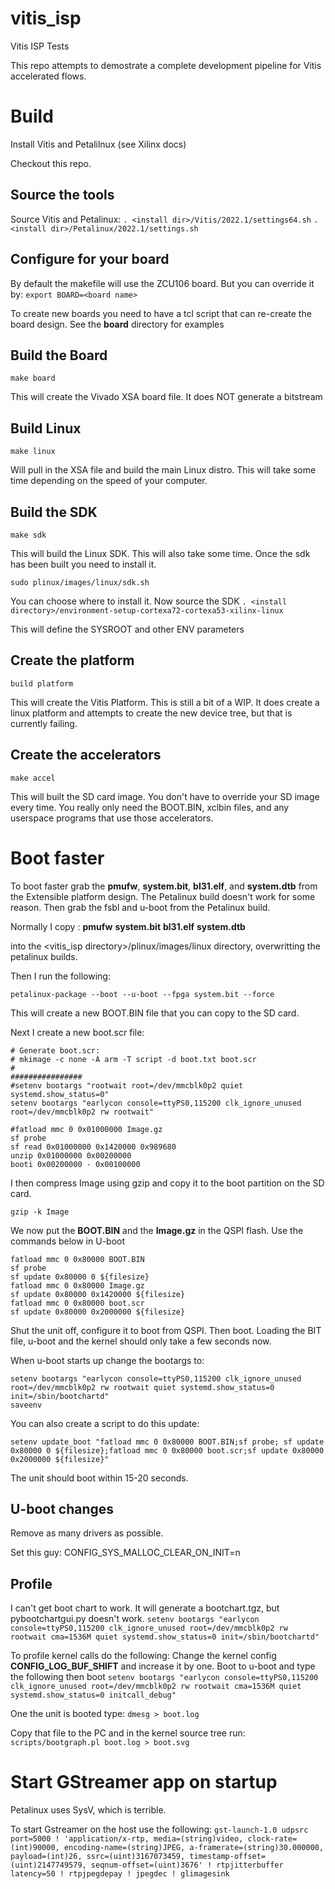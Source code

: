 # vitis_isp
Vitis ISP Tests

This repo attempts to demostrate a complete development pipeline for Vitis
accelerated flows.

# Build
Install Vitis and Petalilnux (see Xilinx docs)

Checkout this repo.

## Source the tools
Source Vitis and Petalinux:
`. <install dir>/Vitis/2022.1/settings64.sh`
`. <install dir>/Petalinux/2022.1/settings.sh`

## Configure for your board
By default the makefile will use the ZCU106 board. But you can override
it by:
`export BOARD=<board name>`

To create new boards you need to have a tcl script that can re-create the board
design. See the **board** directory for examples

## Build the Board
`make board`

This will create the Vivado XSA board file. It does NOT generate a bitstream

## Build Linux
`make linux`

Will pull in the XSA file and build the main Linux distro. This will take
some time depending on the speed of your computer.

## Build the SDK
`make sdk`

This will build the Linux SDK. This will also take some time. Once the sdk
has been built you need to install it.

`sudo plinux/images/linux/sdk.sh`

You can choose where to install it. Now source the SDK
`. <install directory>/environment-setup-cortexa72-cortexa53-xilinx-linux`

This will define the SYSROOT and other ENV parameters

## Create the platform
`build platform`

This will create the Vitis Platform. This is still a bit of a WIP. It does create
a linux platform and attempts to create the new device tree, but that is
currently failing.

## Create the accelerators
`make accel`

This will built the SD card image. You don't have to override your SD image
every time. You really only need the BOOT.BIN, xclbin files, and any userspace
programs that use those accelerators.

# Boot faster
To boot faster grab the **pmufw**, **system.bit**, **bl31.elf**, and
**system.dtb** from the Extensible platform design.
The Petalinux build doesn't work for some reason.
Then grab the fsbl and u-boot from the Petalinux build.

Normally I copy :
**pmufw**
**system.bit**
**bl31.elf**
**system.dtb**

into the <vitis_isp directory>/plinux/images/linux directory, overwritting
the petalinux builds.

Then I run the following:
```
petalinux-package --boot --u-boot --fpga system.bit --force
```

This will create a new BOOT.BIN file that you can copy to the SD card.

Next I create a new boot.scr file:

```
# Generate boot.scr:
# mkimage -c none -A arm -T script -d boot.txt boot.scr
#
################
#setenv bootargs "rootwait root=/dev/mmcblk0p2 quiet systemd.show_status=0"
setenv bootargs "earlycon console=ttyPS0,115200 clk_ignore_unused root=/dev/mmcblk0p2 rw rootwait"

#fatload mmc 0 0x01000000 Image.gz
sf probe
sf read 0x01000000 0x1420000 0x989680
unzip 0x01000000 0x00200000
booti 0x00200000 - 0x00100000
```

I then compress Image using gzip and copy it to the boot partition on the SD
card.
```
gzip -k Image
```

We now put the **BOOT.BIN** and the **Image.gz** in the QSPI flash. Use
the commands below in U-boot
```
fatload mmc 0 0x80000 BOOT.BIN
sf probe
sf update 0x80000 0 ${filesize}
fatload mmc 0 0x80000 Image.gz
sf update 0x80000 0x1420000 ${filesize}
fatload mmc 0 0x80000 boot.scr
sf update 0x80000 0x2000000 ${filesize}
```

Shut the unit off, configure it to boot from QSPI. Then boot. Loading the
BIT file, u-boot and the kernel should only take a few seconds now.

When u-boot starts up change the bootargs to:
```
setenv bootargs "earlycon console=ttyPS0,115200 clk_ignore_unused root=/dev/mmcblk0p2 rw rootwait quiet systemd.show_status=0 init=/sbin/bootchartd"
saveenv
```

You can also create a script to do this update:
```
setenv update_boot "fatload mmc 0 0x80000 BOOT.BIN;sf probe; sf update 0x80000 0 ${filesize};fatload mmc 0 0x80000 boot.scr;sf update 0x80000 0x2000000 ${filesize}"
```

The unit should boot within 15-20 seconds.

## U-boot changes
Remove as many drivers as possible.

Set this guy:
CONFIG_SYS_MALLOC_CLEAR_ON_INIT=n

## Profile

I can't get boot chart to work. It will generate a bootchart.tgz, but pybootchartgui.py doesn't work.
`setenv bootargs "earlycon console=ttyPS0,115200 clk_ignore_unused root=/dev/mmcblk0p2 rw rootwait cma=1536M quiet systemd.show_status=0 init=/sbin/bootchartd"`


To profile kernel calls do the following:
Change the kernel config **CONFIG_LOG_BUF_SHIFT** and increase it by one.
Boot to u-boot and type the following then boot
`setenv bootargs "earlycon console=ttyPS0,115200 clk_ignore_unused root=/dev/mmcblk0p2 rw rootwait cma=1536M quiet systemd.show_status=0 initcall_debug"`

One the unit is booted type:
`dmesg > boot.log`

Copy that file to the PC and in the kernel source tree run:
`scripts/bootgraph.pl boot.log > boot.svg`

# Start GStreamer app on startup
Petalinux uses SysV, which is terrible.

To start Gstreamer on the host use the following:
`gst-launch-1.0 udpsrc port=5000 ! 'application/x-rtp, media=(string)video, clock-rate=(int)90000, encoding-name=(string)JPEG, a-framerate=(string)30.000000, payload=(int)26, ssrc=(uint)3167073459, timestamp-offset=(uint)2147749579, seqnum-offset=(uint)3676' ! rtpjitterbuffer latency=50 ! rtpjpegdepay ! jpegdec ! glimagesink`

